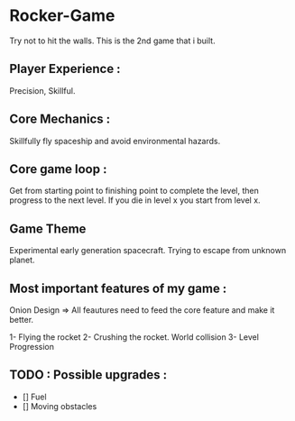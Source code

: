 # Rocker-Game
Try not to hit the walls. This is the 2nd game that i built.

## Player Experience :

Precision, Skillful.

## Core Mechanics :

Skillfully fly spaceship and avoid environmental hazards.

## Core game loop :

Get from starting point to finishing point to complete the level, then progress to the next level.
If you die in level x you start from level x.

## Game Theme 

Experimental early generation spacecraft. Trying to escape from unknown planet.


## Most important features of my game : 

Onion Design => All feautures need to feed the core feature and make it better.

1- Flying the rocket
2- Crushing the rocket. World collision
3- Level Progression 


## TODO : Possible upgrades :

- [] Fuel
- [] Moving obstacles
